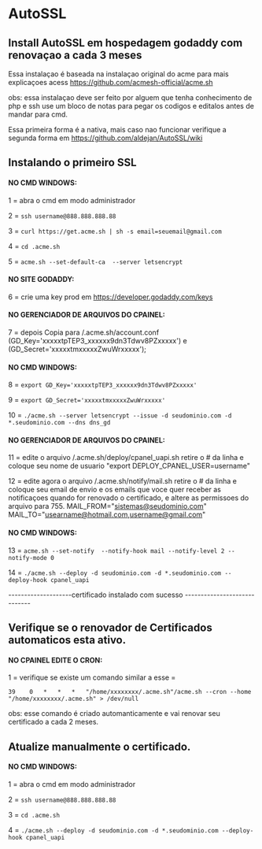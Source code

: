 # AutoSSL
## Install AutoSSL em hospedagem godaddy com renovaçao a cada 3 meses

Essa instalaçao é baseada na instalaçao original do acme
para mais explicaçoes acess https://github.com/acmesh-official/acme.sh

obs: essa instalaçao deve ser feito por alguem que tenha conhecimento de php e ssh
use um bloco de notas para pegar os codigos e editalos antes de mandar para cmd.

Essa primeira forma é a nativa, mais caso nao funcionar verifique a segunda forma em https://github.com/aldejan/AutoSSL/wiki

## Instalando o primeiro SSL
#### NO CMD WINDOWS:

1 = abra o cmd em modo administrador

2 = ``ssh username@888.888.888.88``

3 = ``curl https://get.acme.sh | sh -s email=seuemail@gmail.com``

4 = ``cd .acme.sh``

5 = ``acme.sh --set-default-ca  --server letsencrypt``

#### NO SITE GODADDY:
6 = crie uma key prod em https://developer.godaddy.com/keys 

#### NO GERENCIADOR DE ARQUIVOS DO CPAINEL:
7 = depois Copia para /.acme.sh/account.conf (GD_Key='xxxxxtpTEP3_xxxxxx9dn3Tdwv8PZxxxxx') e (GD_Secret='xxxxxtmxxxxxZwuWrxxxxx');

#### NO CMD WINDOWS:

8 = ``export GD_Key='xxxxxtpTEP3_xxxxxx9dn3Tdwv8PZxxxxx'``

9 = ``export GD_Secret='xxxxxtmxxxxxZwuWrxxxxx'``


10 = ``./acme.sh --server letsencrypt --issue -d seudominio.com -d *.seudominio.com --dns dns_gd``

#### NO GERENCIADOR DE ARQUIVOS DO CPAINEL:
11 = edite o arquivo /.acme.sh/deploy/cpanel_uapi.sh retire o # da linha e coloque seu nome de usuario "export DEPLOY_CPANEL_USER=username"

12 = edite agora o arquivo /.acme.sh/notify/mail.sh retire o # da linha e coloque seu email de envio e os emails que voce quer receber as notificaçoes quando for renovado o certificado, e altere as permissoes do arquivo para 755.
MAIL_FROM="sistemas@seudominio.com"
MAIL_TO="usearname@hotmail.com,username@gmail.com" 

#### NO CMD WINDOWS:

13 = ``acme.sh --set-notify  --notify-hook mail --notify-level 2 --notify-mode 0``

14 = ``./acme.sh --deploy -d seudominio.com -d *.seudominio.com --deploy-hook cpanel_uapi``

--------------------certificado instalado com sucesso -----------------------------

## Verifique se o renovador de Certificados automaticos esta ativo.
#### NO CPAINEL EDITE O CRON:

1 = verifique se existe um comando similar a esse =  

``39	0	*	*	*	"/home/xxxxxxxx/.acme.sh"/acme.sh --cron --home "/home/xxxxxxxx/.acme.sh" > /dev/null``

obs: esse comando é criado automanticamente e vai renovar seu certificado a cada 2 meses.

## Atualize manualmente o certificado.
#### NO CMD WINDOWS:

1 = abra o cmd em modo administrador

2 = ``ssh username@888.888.888.88``

3 = ``cd .acme.sh``

4 = ``./acme.sh --deploy -d seudominio.com -d *.seudominio.com --deploy-hook cpanel_uapi``
